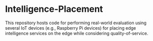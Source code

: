 # Intelligence-Placement
This repository hosts code for performing real-world evaluation using several IoT devices (e.g., Raspberry Pi devices) for placing edge intelligence services on the edge while considering quality-of-service.
